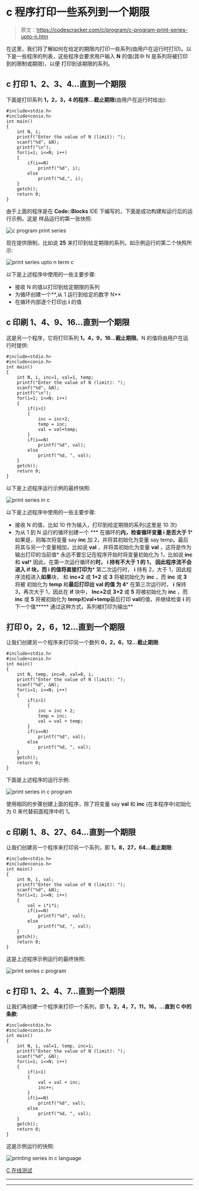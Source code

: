 # c 程序打印一些系列到一个期限

> 原文：<https://codescracker.com/c/program/c-program-print-series-upto-n.htm>

在这里，我们将了解如何在给定的期限内打印一些系列(由用户在运行时打印)。以下是一些程序的列表，这些程序会要求用户输入 **N** 的值(其中 N 是系列将被打印到的限制或期限)，以便 打印到该期限的系列。

## c 打印 1、2、3、4...直到一个期限

下面是打印系列 **1，2，3，4 的程序...截止期限**(由用户在运行时给出):

```
#include<stdio.h>
#include<conio.h>
int main()
{
    int N, i;
    printf("Enter the value of N (limit): ");
    scanf("%d", &N);
    printf("\n");
    for(i=1; i<=N; i++)
    {
        if(i==N)
            printf("%d", i);
        else
            printf("%d,", i);
    }
    getch();
    return 0;
}
```

由于上面的程序是在 **Code::Blocks** IDE 下编写的，下面是成功构建和运行后的运行示例。这是 样品运行的第一张快照:

![c program print series](img/5b8092f8d5a6fe153f7c95253914a78d.png)

现在提供限制，比如说 **25** 来打印到给定期限的系列，如示例运行的第二个快照所示:

![print series upto n term c](img/e2a61c8bdaed07075079510d6b3c5f56.png)

以下是上述程序中使用的一些主要步骤:

*   接收 N 的值以打印到给定期限的系列
*   为循环创建一个**,从 1 运行到给定的数字 N**
*   在循环内部逐个打印出 **i** 的值

## c 印刷 1、4、9、16...直到一个期限

这是另一个程序，它将打印系列 **1，4，9，16...截止期限**。N 的值将由用户在运行时提供:

```
#include<stdio.h>
#include<conio.h>
int main()
{
    int N, i, inc=1, val=1, temp;
    printf("Enter the value of N (limit): ");
    scanf("%d", &N);
    printf("\n");
    for(i=1; i<=N; i++)
    {
        if(i>1)
        {
            inc = inc+2;
            temp = inc;
            val = val+temp;
        }
        if(i==N)
            printf("%d", val);
        else
            printf("%d, ", val);
    }
    getch();
    return 0;
}
```

以下是上述程序运行示例的最终快照:

![print series in c](img/faf133b10ffcbc81fcd31eb060a7da48.png)

以下是上述程序中使用的一些主要步骤:

*   接收 N 的值，比如 10 作为输入，打印到给定期限的系列(这里是 10 次)
*   为从 1 到 N 运行的循环创建一个
***   在循环的**内，检查循环变量 **i** 是否大于 1***   如果是，则每次将变量 say **inc** 加 2，并将其初始化为变量 say temp。最后将其与另一个变量相加，比如说 **val** ，并将其初始化为变量 **val** ，这将是作为输出打印的当前值*   永远不要忘记在程序开始时将变量初始化为 1，比如说 **inc** 和 **val***   因此，在第一次运行循环的**时， **i** 持有不大于 1 的 1， 因此程序流不会进入 **if** 块，而 **i** 的值将直接打印为***   第二次运行时， **i** 持有 2，大于 1，因此程序流程进入**如果**块， 和 **inc+2** 或 **1+2** 或 **3** 将被初始化为 **inc** ，而 **inc** 或 **3** 将被 初始化为 **temp** 和**最后打印出 **val** 的值 为 4***   在第三次运行时， **i** 保持 3，再次大于 1，因此在 **if** 块中， **Inc+2**或 **3+2** 或 **5** 将被初始化为 **inc** ，而 **inc** 或 **5** 将被初始化为 **temp**和**val+temp**最后打印 **val**的值，并继续检查 **i** 的下一个值*****   通过这种方式，系列被打印为输出**

## 打印 0，2，6，12...直到一个期限

让我们创建另一个程序来打印另一个数列 **0，2，6，12...截止期限**:

```
#include<stdio.h>
#include<conio.h>
int main()
{
    int N, temp, inc=0, val=0, i;
    printf("Enter the value of N (limit): ");
    scanf("%d", &N);
    for(i=1; i<=N; i++)
    {
        if(i>1)
        {
            inc = inc + 2;
            temp = inc;
            val = val + temp;
        }
        if(i==N)
            printf("%d", val);
        else
            printf("%d, ", val);
    }
    getch();
    return 0;
}
```

下面是上述程序的运行示例:

![print series in c program](img/5852e763b2fdc999c2af351a2a870476.png)

使用相同的步骤创建上面的程序，除了将变量 say **val** 和 **inc** (在本程序中)初始化为 0 来代替前面程序中的 1。

## c 印刷 1、8、27、64...直到一个期限

让我们创建另一个程序来打印另一个系列，即 **1，8，27，64...截止期限**:

```
#include<stdio.h>
#include<conio.h>
int main()
{
    int N, i, val;
    printf("Enter the value of N (limit): ");
    scanf("%d", &N);
    for(i=1; i<=N; i++)
    {
        val = i*i*i;
        if(i==N)
            printf("%d", val);
        else
            printf("%d, ", val);
    }
    getch();
    return 0;
}
```

这是上述程序示例运行的最终快照:

![print series c program](img/ff583d0ff0dc172320774f792325611d.png)

## c 打印 1、2、4、7...直到一个期限

让我们再创建一个程序来打印一个系列，即 **1，2，4，7，11，16，...直到 C 中的条款**:

```
#include<stdio.h>
#include<conio.h>
int main()
{
    int N, i, val=1, temp, inc=1;
    printf("Enter the value of N (limit): ");
    scanf("%d", &N);
    for(i=1; i<=N; i++)
    {
        if(i>1)
        {
            val = val + inc;
            inc++;
        }
        if(i==N)
            printf("%d", val);
        else
            printf("%d, ", val);
    }
    getch();
    return 0;
}
```

这是示例运行的快照:

![printing series in c language](img/f5c7b3c39b19364b0a34d4d3dd5b004b.png)

[C 在线测试](/exam/showtest.php?subid=2)

* * *

* * *